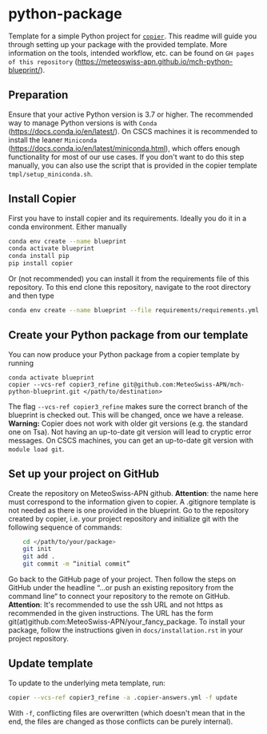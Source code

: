 # python-package

Template for a simple Python project for [`copier`](https://github.com/copier-org/copier). This readme will guide you through setting up your package
with the provided template. More information on the tools, intended workflow, etc. can be found on
`GH pages of this repository` (https://meteoswiss-apn.github.io/mch-python-blueprint/).

## Preparation
Ensure that your active Python version is 3.7 or higher.
The recommended way to manage Python versions is with `Conda` (https://docs.conda.io/en/latest/). On CSCS machines it is recommended to install the leaner `Miniconda` (https://docs.conda.io/en/latest/miniconda.html), which offers enough functionality for most of our use cases. If you don't want to do this step manually, you can also use the script that is provided in the copier template `tmpl/setup_miniconda.sh`.

## Install Copier

First you have to install copier and its requirements. Ideally you do it in a conda environment. Either manually
```bash
conda env create --name blueprint
conda activate blueprint
conda install pip
pip install copier
```
Or (not recommended) you can install it from the requirements file of this repository. To this end clone this repository, navigate to the root directory and then type
```bash
conda env create --name blueprint --file requirements/requirements.yml
```

## Create your Python package from our template
You can now produce your Python package from a copier template by running
```
conda activate blueprint
copier --vcs-ref copier3_refine git@github.com:MeteoSwiss-APN/mch-python-blueprint.git </path/to/destination>
```
The flag `--vcs-ref copier3_refine` makes sure the correct branch of the blueprint is checked out. This will be
changed, once we have a release.
**Warning:**
Copier does not work with older git versions (e.g. the standard one on Tsa). Not having an up-to-date git version will lead to cryptic error messages. On CSCS machines, you can get an up-to-date git version with `module load git`.


## Set up your project on GitHub

Create the repository on MeteoSwiss-APN github. **Attention**: the name here must correspond to the information given to copier.
A .gitignore template is not needed as there is one provided in the blueprint. Go to the repository created by copier, i.e. your project repository
and initialize git with the following sequence of commands:

```bash
    cd </path/to/your/package>
    git init
    git add .
    git commit -m “initial commit”
```

Go back to the GitHub page of your project. Then follow the steps on GitHub under the headline “…or push an existing repository from the command line“
to connect your repository to the remote on GitHub. **Attention**: It's recommended to use the ssh URL and not https as recommended in the given
instructions. The URL has the form git(at)github.com:MeteoSwiss-APN/your_fancy_package. To install your package, follow the instructions given in
`docs/installation.rst` in your project repository.
## Update template

To update to the underlying meta template, run:

```bash
copier --vcs-ref copier3_refine -a .copier-answers.yml -f update
```

With `-f`, conflicting files are overwritten (which doesn't mean that in the end, the files are changed as those conflicts can be purely internal).
